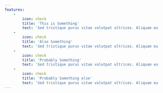 ```yaml
---
features:
    -
        icon: check
        title: 'This is Something'
        text: 'Sed tristique purus vitae volutpat ultrices. Aliquam eu elit eget arcu commodo suscipit dolor nec nibh. Proin a ullamcorper elit, et sagittis turpis. Integer ut fermentum.'
    -
        icon: check
        title: 'Also Something'
        text: 'Sed tristique purus vitae volutpat ultrices. Aliquam eu elit eget arcu commodo suscipit dolor nec nibh. Proin a ullamcorper elit, et sagittis turpis. Integer ut fermentum.'
    -
        icon: check
        title: 'Probably Something'
        text: 'Sed tristique purus vitae volutpat ultrices. Aliquam eu elit eget arcu commodo suscipit dolor nec nibh. Proin a ullamcorper elit, et sagittis turpis. Integer ut fermentum.'
    -
        icon: check
        title: 'Probably Something else'
        text: 'Sed tristique purus vitae volutpat ultrices. Aliquam eu elit eget arcu commodo suscipit dolor nec nibh. Proin a ullamcorper elit, et sagittis turpis. Integer ut fermentum.'
---
```


